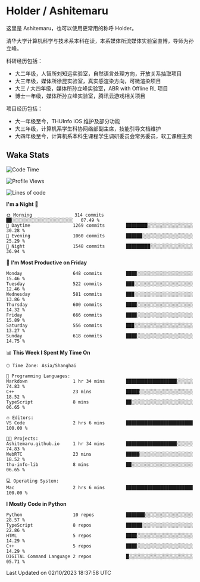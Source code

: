 # Holder / Ashitemaru

这里是 Ashitemaru，也可以使用更常用的称呼 Holder。

清华大学计算机科学与技术系本科在读，本系媒体所流媒体实验室直博，导师为孙立峰。

科研经历包括：

- 大二年级，人智所刘知远实验室，自然语言处理方向，开放关系抽取项目
- 大三年级，媒体所徐昆实验室，真实感渲染方向，可微渲染项目
- 大三 / 大四年级，媒体所孙立峰实验室，ABR with Offline RL 项目
- 博士一年级，媒体所孙立峰实验室，腾讯云游戏相关项目

项目经历包括：

- 大一年级至今，THUInfo iOS 维护及部分功能
- 大三年级，计算机系学生科协网络部副主席，技能引导文档维护
- 大四年级至今，计算机系本科生课程学生调研委员会常务委员，软工课程主页

## Waka Stats

<!--START_SECTION:waka-->
![Code Time](http://img.shields.io/badge/Code%20Time-1%2C013%20hrs%2030%20mins-blue)

![Profile Views](http://img.shields.io/badge/Profile%20Views-9-blue)

![Lines of code](https://img.shields.io/badge/From%20Hello%20World%20I%27ve%20Written-3.0%20million%20lines%20of%20code-blue)

**I'm a Night 🦉** 

```text
🌞 Morning                314 commits         ██░░░░░░░░░░░░░░░░░░░░░░░   07.49 % 
🌆 Daytime                1269 commits        ████████░░░░░░░░░░░░░░░░░   30.28 % 
🌃 Evening                1060 commits        ██████░░░░░░░░░░░░░░░░░░░   25.29 % 
🌙 Night                  1548 commits        █████████░░░░░░░░░░░░░░░░   36.94 % 
```
📅 **I'm Most Productive on Friday** 

```text
Monday                   648 commits         ████░░░░░░░░░░░░░░░░░░░░░   15.46 % 
Tuesday                  522 commits         ███░░░░░░░░░░░░░░░░░░░░░░   12.46 % 
Wednesday                581 commits         ███░░░░░░░░░░░░░░░░░░░░░░   13.86 % 
Thursday                 600 commits         ████░░░░░░░░░░░░░░░░░░░░░   14.32 % 
Friday                   666 commits         ████░░░░░░░░░░░░░░░░░░░░░   15.89 % 
Saturday                 556 commits         ███░░░░░░░░░░░░░░░░░░░░░░   13.27 % 
Sunday                   618 commits         ████░░░░░░░░░░░░░░░░░░░░░   14.75 % 
```


📊 **This Week I Spent My Time On** 

```text
🕑︎ Time Zone: Asia/Shanghai

💬 Programming Languages: 
Markdown                 1 hr 34 mins        ███████████████████░░░░░░   74.83 % 
C++                      23 mins             █████░░░░░░░░░░░░░░░░░░░░   18.52 % 
TypeScript               8 mins              ██░░░░░░░░░░░░░░░░░░░░░░░   06.65 % 

🔥 Editors: 
VS Code                  2 hrs 6 mins        █████████████████████████   100.00 % 

🐱‍💻 Projects: 
Ashitemaru.github.io     1 hr 34 mins        ███████████████████░░░░░░   74.83 % 
WebRTC                   23 mins             █████░░░░░░░░░░░░░░░░░░░░   18.52 % 
thu-info-lib             8 mins              ██░░░░░░░░░░░░░░░░░░░░░░░   06.65 % 

💻 Operating System: 
Mac                      2 hrs 6 mins        █████████████████████████   100.00 % 
```

**I Mostly Code in Python** 

```text
Python                   10 repos            ███████░░░░░░░░░░░░░░░░░░   28.57 % 
TypeScript               8 repos             ██████░░░░░░░░░░░░░░░░░░░   22.86 % 
HTML                     5 repos             ████░░░░░░░░░░░░░░░░░░░░░   14.29 % 
C++                      5 repos             ████░░░░░░░░░░░░░░░░░░░░░   14.29 % 
DIGITAL Command Language 2 repos             █░░░░░░░░░░░░░░░░░░░░░░░░   05.71 % 
```




 Last Updated on 02/10/2023 18:37:58 UTC
<!--END_SECTION:waka-->

<!--
**Ashitemaru/Ashitemaru** is a ✨ _special_ ✨ repository because its `README.md` (this file) appears on your GitHub profile.

Here are some ideas to get you started:

- 🔭 I’m currently working on ...
- 🌱 I’m currently learning ...
- 👯 I’m looking to collaborate on ...
- 🤔 I’m looking for help with ...
- 💬 Ask me about ...
- 📫 How to reach me: ...
- 😄 Pronouns: ...
- ⚡ Fun fact: ...
-->
